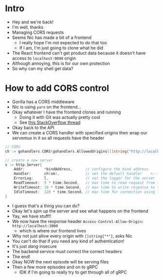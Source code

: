 # Intro
* Hey and we're back!
* I'm well, thanks
* Managing CORS requests
* Seems Nic has made a bit of a frontend
  * I really hope I'm not expected to do that too
  * If I am, I'm just going to clone what he did
* The React frontend can't get product data because it doesn't have access to `localhost:9090` origin
* Although annoying, this is for our own protection
* So why can my shell get data?

# How to add CORS control
* Gorilla has a CORS middleware
* Nic is using `yarn` on the frontend...
* Okay whatever I have the frontend clones and running
  * Doing it with Git was actually pretty cool
  * See [this StackOverflow thread](https://stackoverflow.com/a/1355990/12788499)
* Okay back to the API
* We can create a CORS handler with specified origins then wrap our servemux in it so all requests have the header

```go
// CORS
ch := gohandlers.CORS(gohandlers.AllowedOrigins([]string{"http://localhost:3000"}))

// create a new server
s := http.Server{
    Addr:         *bindAddress,      // configure the bind address
    Handler:      ch(sm),            // set the default handler    <---- HERE
    ErrorLog:     l,                 // set the logger for the server
    ReadTimeout:  5 * time.Second,   // max time to read request from the client
    WriteTimeout: 10 * time.Second,  // max time to write response to the client
    IdleTimeout:  120 * time.Second, // max time for connection using TCP Keep-Alive
}
```

* I guess that's a thing you can do?
* Okay let's spin up the server and see what happens on the frontend
* Yay, we have stuff!!
* We now have the response header `Access-Control-Allow-Origin: http://localhost:3000`
  * which is where our frontend lives
* Why not just allow every origin with `[]string{"*"}`, asks Nic
* You can't do that if you need any kind of authentication!
* It's just _dang_ insecure
* The backend service must correct the correct headers
* The end!
* Okay NOW the next episode will be serving files
* Then a few more episodes and on to gRPC
  * IDK if I'm going to really try to get through all of gRPC
